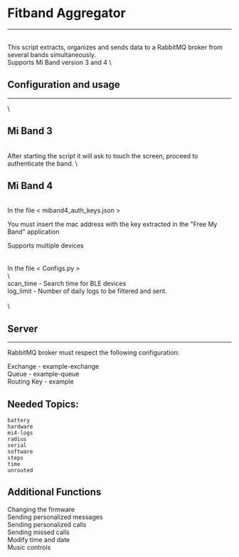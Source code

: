 # Fitband Aggregator
--------------------------------------------------------
\
This script extracts, organizes and sends data to a
RabbitMQ broker from several bands simultaneously.
\
Supports Mi Band version 3 and 4
\
## Configuration and usage
--------------------------------------------------------
\
## Mi Band 3       
\
After starting the script it will ask
to touch the screen, proceed to authenticate the band.
\
## Mi Band 4      
\
In the file  < miband4_auth_keys.json >                                                       

You must insert the mac address with the key extracted in the "Free My Band" application  

Supports multiple devices              
\
\
In the file  < Configs.py >                                      
\                        
scan_time   -   Search time for BLE devices                                                         
log_limit   -   Number of daily logs to be filtered and sent.      
\
\
## Server
--------------------------------------------------------

RabbitMQ broker must respect the following configuration:           

Exchange    -  example-exchange                                 
Queue       -  example-queue                                    
Routing Key -  example                                          
                                                                    
## Needed Topics:                                                    
    battery                                                   
    hardware                                                        
    mi4-logs                                                        
    radius                                                          
    serial                                                          
    software                                                        
    steps                                                           
    time                                                            
    unrouted                                                        

##  Additional Functions

Changing the firmware           \
Sending personalized messages   \
Sending personalized calls      \
Sending missed calls            \
Modify time and date            \
Music controls                  
